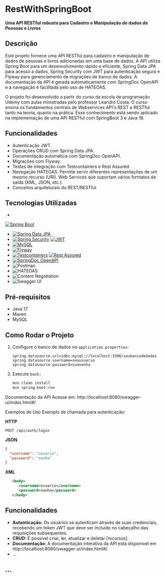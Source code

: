 # RestWithSpringBoot

**Uma API RESTful robusta para Cadastro e Manipulação de dados de Pessoas e Livros**


## Descrição

Este projeto fornece uma API RESTful para cadastro e manipulação de dados de pessoas e livros adicionadas em uma base de dados. A API utiliza Spring Boot para um desenvolvimento rápido e eficiente, Spring Data JPA para acesso a dados, Spring Security com JWT para autenticação segura e Flyway para gerenciamento de migrações de banco de dados. A documentação da API é gerada automaticamente com SpringDoc OpenAPI e a navegação é facilitada pelo uso de HATEOAS.

O projeto foi desenvolvido a partir do curso da escola de programação Udemy com aulas ministradas pelo professor Leandro Costa. O curso ensina os fundamentos centrais de Webservices API's REST
e RESTful tanto na teoria, quanto na prática. Esse conhecimento está sendo aplicado na implementação de uma API RESTful 
com SpringBoot 3 e Java 18.


## Funcionalidades
- Autenticação JWT.
- Operações CRUD com Spring Data JPA.
- Documentação automática com SpringDoc OpenAPI.
- Migrações com Flyway.
- Testes de integração com Testcontainers e Rest Assured.
- Navegação HATEOAS. Permite servir diferentes representações de um mesmo recurso (URI). Web Services que suportam vários formatos de saída (XML, JSON, etc.).
- Conceitos arquiteturais do REST/RESTful

## Tecnologias Utilizadas
- 
[![Spring Boot](https://img.shields.io/badge/Spring%20Boot-3.3.1-green.svg)](https://spring.io)
- [![Spring Data JPA](https://img.shields.io/badge/Spring%20Data%20JPA-data%20access-blue.svg)](https://spring.io/projects/spring-data-jpa)
- [![Spring Security](https://img.shields.io/badge/Spring%20Security-authentication-blue.svg)](https://spring.io/projects/spring-security)
[![JWT](https://img.shields.io/badge/JWT-authentication-blueviolet.svg)](https://jwt.io/)
- [![MySQL](https://img.shields.io/badge/MySQL-database-brightgreen.svg)](https://www.mysql.com/)
- [![Flyway](https://img.shields.io/badge/Flyway-database%20migrations-blue.svg)](https://flywaydb.org/)
- [![Testcontainers](https://img.shields.io/badge/Testcontainers-testing-blue.svg)](https://testcontainers.org/)
[![Rest Assured](https://img.shields.io/badge/Rest%20Assured-testing-blue.svg)](https://rest-assured.io/)
- [![SpringDoc OpenAPI](https://img.shields.io/badge/SpringDoc%20OpenAPI-documentation-blue.svg)](https://springdoc.org/)
- ![Postman](https://img.shields.io/badge/Postman-API%20testing-blue.svg)
- ![HATEOAS](https://img.shields.io/badge/HATEOAS-hypermedia-blue.svg)
- ![Content Negotiation](https://img.shields.io/badge/Content%20Negotiation-support-blue.svg)
- ![Swagger UI](https://img.shields.io/badge/Swagger%20UI-documentation-blue.svg)

## Pré-requisitos
- Java 17
- Maven
- MySQL

## Como Rodar o Projeto
1. Configure o banco de dados no `application.properties`:
   ```properties
   spring.datasource.url=jdbc:mysql://localhost:3306/seubancodedados
   spring.datasource.username=seuusuario
   spring.datasource.password=suasenha

2. Execute
   `bash:`
   ```bash
   mvn clean install
   mvn spring-boot:run


Documentação da API
Acesse em: http://localhost:8080/swagger-ui/index.html#/

Exemplos de Uso
Exemplo de chamada para autenticação:

**HTTP**
```HTTP
POST /api/auth/login
````

**JSON**
```JSON
{
  "username": "usuario",
  "password": "senha"
}
```
**XML**
```XML
   <body>
      <username>usuario</username>
      <password>senha</password>
   </body>

```

## Funcionalidades

* **Autenticação:** Os usuários se autenticam através de suas credenciais, recebendo um token JWT que deve ser incluído no cabeçalho das requisições subsequentes.
* **CRUD:** É possível criar, ler, atualizar e deletar [recursos].
* **Documentação:** A documentação interativa da API está disponível em http://localhost:8080/swagger-ui/index.html#/.
* ...

## ...
